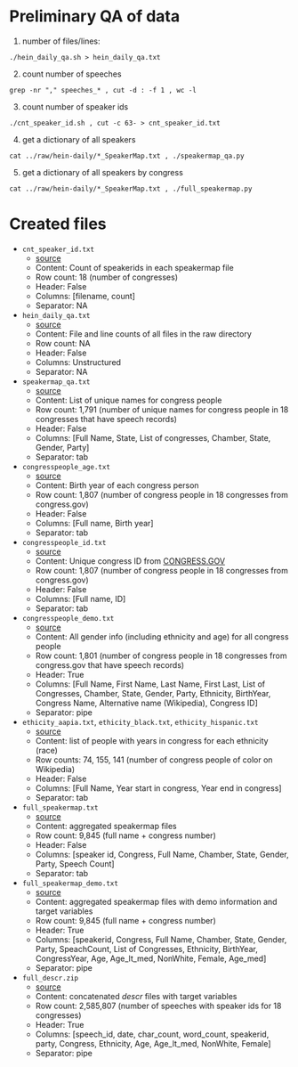 # Preliminary QA of data

1. number of files/lines:
```
./hein_daily_qa.sh > hein_daily_qa.txt
```

2. count number of speeches
```
grep -nr "," speeches_* , cut -d : -f 1 , wc -l
```

3. count number of speaker ids
```
./cnt_speaker_id.sh , cut -c 63- > cnt_speaker_id.txt
```

4. get a dictionary of all speakers
```
cat ../raw/hein-daily/*_SpeakerMap.txt , ./speakermap_qa.py
```

5. get a dictionary of all speakers by congress
```
cat ../raw/hein-daily/*_SpeakerMap.txt , ./full_speakermap.py
```

# Created files

- `cnt_speaker_id.txt`
    + [source](https://github.com/YuliaZamriy/W266-Final-Project/blob/master/data/QA/cnt_speaker_id.sh)
    + Content: Count of speakerids in each speakermap file
    + Row count: 18 (number of congresses)
    + Header: False
    + Columns: [filename, count]
    + Separator: NA
- `hein_daily_qa.txt`
    + [source](https://github.com/YuliaZamriy/W266-Final-Project/blob/master/data/QA/hein_daily_qa.sh)
    + Content: File and line counts of all files in the raw directory
    + Row count: NA
    + Header: False
    + Columns: Unstructured
    + Separator: NA
- `speakermap_qa.txt`
    + [source](https://github.com/YuliaZamriy/W266-Final-Project/blob/master/data/QA/speakermap_qa.py)
    + Content: List of unique names for congress people
    + Row count: 1,791 (number of unique names for congress people in 18 congresses that have speech records)
    + Header: False
    + Columns: [Full Name, State, List of congresses, Chamber, State, Gender, Party]
    + Separator: tab
- `congresspeople_age.txt`
    + [source](https://github.com/YuliaZamriy/W266-Final-Project/blob/master/data/QA/collecting_demo.ipynb)
    + Content: Birth year of each congress person
    + Row count: 1,807 (number of congress people in 18 congresses from congress.gov)
    + Header: False
    + Columns: [Full name, Birth year]
    + Separator: tab
- `congresspeople_id.txt`
    + [source](https://github.com/YuliaZamriy/W266-Final-Project/blob/master/data/QA/collecting_demo.ipynb)
    + Content: Unique congress ID from [CONGRESS.GOV](https://www.congress.gov/members)
    + Row count: 1,807 (number of congress people in 18 congresses from congress.gov)
    + Header: False
    + Columns: [Full name, ID]
    + Separator: tab
- `congresspeople_demo.txt`
    + [source](https://github.com/YuliaZamriy/W266-Final-Project/blob/master/data/QA/speakermap_qa.ipynb)
    + Content: All gender info (including ethnicity and age) for all congress people
    + Row count: 1,801 (number of congress people in 18 congresses from congress.gov that have speech records)
    + Header: True
    + Columns: [Full Name, First Name, Last Name, First Last, List of Congresses, Chamber, State, Gender, Party, Ethnicity, BirthYear, Congress Name,  Alternative name (Wikipedia), Congress ID]
    + Separator: pipe
- `ethicity_aapia.txt`, `ethicity_black.txt`, `ethicity_hispanic.txt`
    + [source](https://github.com/YuliaZamriy/W266-Final-Project/blob/master/data/QA/collecting_demo.ipynb)
    + Content: list of people with years in congress for each ethnicity (race)
    + Row counts: 74, 155, 141 (number of congress people of color on Wikipedia)
    + Header: False
    + Columns: [Full Name, Year start in congress, Year end in congress]
    + Separator: tab
- `full_speakermap.txt`
    + [source](https://github.com/YuliaZamriy/W266-Final-Project/blob/master/data/QA/full_speakermap.py)
    + Content: aggregated speakermap files
    + Row count: 9,845 (full name + congress number)
    + Header: False
    + Columns: [speaker id, Congress, Full Name, Chamber, State, Gender, Party, Speech Count]
    + Separator: tab
- `full_speakermap_demo.txt`
    + [source](https://github.com/YuliaZamriy/W266-Final-Project/blob/master/EDA/EDA_Yulia_0309_speakermap.ipynb)
    + Content: aggregated speakermap files with demo information and target variables
    + Row count: 9,845 (full name + congress number)
    + Header: True
    + Columns: [speakerid, Congress, Full Name, Chamber, State, Gender, Party, SpeachCount, List of Congresses, Ethnicity, BirthYear, CongressYear, Age,  Age_lt_med, NonWhite, Female, Age_med]
    + Separator: pipe
- `full_descr.zip`
    + [source](https://github.com/YuliaZamriy/W266-Final-Project/blob/master/data/QA/speech_descr_qa.ipynb)
    + Content: concatenated *descr* files with target variables
    + Row count: 2,585,807 (number of speeches with speaker ids for 18 congresses)
    + Header: True
    + Columns: [speech_id, date, char_count, word_count, speakerid, party,  Congress, Ethnicity, Age, Age_lt_med, NonWhite, Female]
    + Separator: pipe


